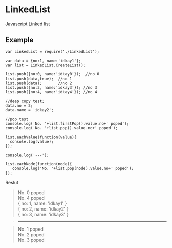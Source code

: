 LinkedList
==========

Javascript Linked list

Example
-----
```JS
var LinkedList = require('./LinkedList');

var data = {no:1, name:'idkay1'};
var list = LinkedList.CreateList();

list.push({no:0, name:'idkay0'});  //no 0
list.push(data,true);  //no 1
list.push(data);       //no 2
list.push({no:3, name:'idkay3'}); //no 3
list.push({no:4, name:'idkay4'}); //no 4

//deep copy test;
data.no = 2;
data.name = 'idkay2';

//pop test
console.log('No. '+list.firstPop().value.no+' poped');
console.log('No. '+list.pop().value.no+' poped');

list.eachValue(function(value){
  console.log(value);
});

console.log('---');

list.eachNode(function(node){
   console.log('No. '+list.pop(node).value.no+' poped');
});
```
Reslut

>No. 0 poped   
>No. 4 poped   
>{ no: 1, name: 'idkay1' }   
>{ no: 2, name: 'idkay2' }   
>{ no: 3, name: 'idkay3' }   

>---  

>No. 1 poped   
>No. 2 poped   
>No. 3 poped   